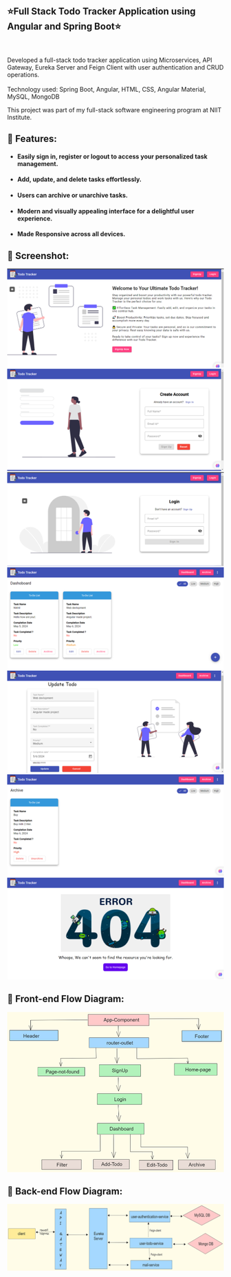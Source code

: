## ⭐Full Stack Todo Tracker Application using Angular and Spring Boot⭐

<br>

<p>Developed a full-stack todo tracker application using Microservices, API Gateway, Eureka Server and Feign Client with
user authentication and CRUD operations.
<br><br>
Technology used: Spring Boot, Angular, HTML, CSS, Angular Material, MySQL, MongoDB</p>
This project was part of my full-stack software engineering program at NIIT Institute.

## 📌 Features:

- #### Easily sign in, register or logout to access your personalized task management.
- #### Add, update, and delete tasks effortlessly.
- #### Users can archive or unarchive tasks.
- #### Modern and visually appealing interface for a delightful user experience.
- #### Made Responsive across all devices.

## 📌 Screenshot:

![HomePage](./images/home.png)
![SignUp](./images/signup.png)
![LoginPage](./images/login.png)
![Dashboard](./images/dashboard.png)
![Update](./images/updateTodo.png)
![Archive](./images/Archive.png)
![PageNotFound](./images/PageNotFound.png)

## 📌 Front-end Flow Diagram:

![FrontEndFlow](./images/FroentendFlow.png)

## 📌 Back-end Flow Diagram:

![BackEndFlow](./images/backendFlow.png)
